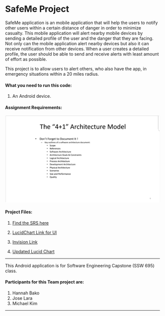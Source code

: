 # SafeMe Project
SafeMe application is an mobile application that will help the users to notify other users within a certain distance of danger in order to minimize casualty. This mobile application will alert nearby mobile devices by sending a detailed profile of the user and the danger that they are facing. Not only can the mobile application alert nearby devices but also it can receive notification from other devices. When a user creates a detailed profile, the user should be able to send and receive alerts with least amount of effort as possible.


This project is to allow users to alert others, who also have the app, in emergency situations within a 20 miles radius.

#### What you need to run this code:
1. An Android device.

#### Assignment Requirements:

![project requirements](https://github.com/latinocodes/SafeMe/blob/master/requirements.png?raw=true)

#### Project Files:

1. [Find the SRS here](https://docs.google.com/document/d/1zzJ0NjM8_WT3WWASSdK4HMi4VV9x3BZ6PqjQWl1QADE/edit?usp=sharing)

2. [LucidChart Link for UI](https://www.lucidchart.com/invitations/accept/20e95cce-c401-4d13-afbd-7832c12d10f7)

3. [Invision Link](https://invis.io/K6NXGNWEYW9)

4. [Updated Lucid Chart](https://www.lucidchart.com/invitations/accept/ea059a1a-eb33-4ef7-8909-3bcaf0a137d9)


----

This Android application is for Software Engineering Capstone (SSW 695) class.

 #### Participants for this Team project are:
 
 1. Hannah Bako
 2. Jose Lara
 3. Michael Kim

----


